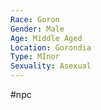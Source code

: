 ```yaml
---
Race: Goron
Gender: Male
Age: Middle Aged
Location: Gorondia
Type: MInor
Sexuality: Asexual
---
```

 #npc 


